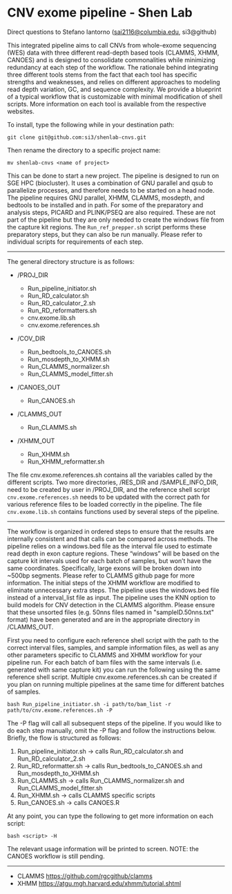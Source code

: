 # CNV exome pipeline - Shen Lab

Direct questions to Stefano Iantorno (sai2116@columbia.edu, si3@github)

This integrated pipeline aims to call CNVs from whole-exome sequencing (WES) data with three different read-depth based tools (CLAMMS, XHMM, CANOES) and is designed to consolidate commonalities while minimizing redundancy at each step of the workflow. The rationale behind integrating three different tools stems from the fact that each tool has specific strengths and weaknesses, and relies on different approaches to modeling read depth variation, GC, and sequence complexity. We provide a blueprint of a typical workflow that is customizable with minimal modification of shell scripts. More information on each tool is available from the respective websites.

To install, type the following while in your destination path:

`git clone git@github.com:si3/shenlab-cnvs.git`

Then rename the directory to a specific project name:

`mv shenlab-cnvs <name of project>`

This can be done to start a new project. The pipeline is designed to run on SGE HPC (biocluster). It uses a combination of GNU parallel and qsub to parallelize processes, and therefore needs to be started on a head node. The pipeline requires GNU parallel, XHMM, CLAMMS, mosdepth, and bedtools to be installed and in path. For some of the preparatory and analysis steps, PICARD and PLINK/PSEQ are also required. These are not part of the pipeline but they are only needed to create the windows file from the capture kit regions. The `Run_ref_prepper.sh` script performs these preparatory steps, but they can also be run manually. Please refer to individual scripts for requirements of each step.

-----------------------------------

The general directory structure is as follows:

- /PROJ_DIR
  - Run_pipeline_initiator.sh
  - Run_RD_calculator.sh
  - Run_RD_calculator_2.sh
  - Run_RD_reformatters.sh
  - cnv.exome.lib.sh
  - cnv.exome.references.sh

- /COV_DIR
  - Run_bedtools_to_CANOES.sh
  - Run_mosdepth_to_XHMM.sh
  - Run_CLAMMS_normalizer.sh
  - Run_CLAMMS_model_fitter.sh
	
- /CANOES_OUT
  - Run_CANOES.sh

- /CLAMMS_OUT
  - Run_CLAMMS.sh

- /XHMM_OUT
  - Run_XHMM.sh
  - Run_XHMM_reformatter.sh

The file cnv.exome.references.sh contains all the variables called by the different scripts. Two more directories, /RES_DIR and /SAMPLE_INFO_DIR, need to be created by user in /PROJ_DIR, and the reference shell script `cnv.exome.references.sh` needs to be updated with the correct path for various reference files to be loaded correctly in the pipeline. The file `cnv.exome.lib.sh` contains functions used by several steps of the pipeline.

-----------------------------------

The workflow is organized in ordered steps to ensure that the results are internally consistent and that calls can be compared across methods. The pipeline relies on a windows.bed file as the interval file used to estimate read depth in exon capture regions. These “windows” will be based on the capture kit intervals used for each batch of samples, but won’t have the same coordinates. Specifically, large exons will be broken down into ~500bp segments. Please refer to CLAMMS github page for more information. The initial steps of the XHMM workflow are modified to eliminate unnecessary extra steps. The pipeline uses the windows.bed file instead of a interval_list file as input. The pipeline uses the KNN option to build models for CNV detection in the CLAMMS algorithm. Please ensure that these unsorted files (e.g. 50nns files named in "sampleID.50nns.txt" format) have been generated and are in the appropriate directory in /CLAMMS_OUT.

First you need to configure each reference shell script with the path to the correct interval files, samples, and sample information files, as well as any other parameters specific to CLAMMS and XHMM workflow for your pipeline run. For each batch of bam files with the same intervals (i.e. generated with same capture kit) you can run the following using the same reference shell script. Multiple cnv.exome.references.sh can be created if you plan on running multiple pipelines at the same time for different batches of samples.

`bash Run_pipeline_initiator.sh -i path/to/bam_list -r path/to/cnv.exome.references.sh -P`

The -P flag will call all subsequent steps of the pipeline. If you would like to do each step manually, omit the -P flag and follow the instructions below. 
Briefly, the flow is structured as follows:

1) Run_pipeline_initiator.sh -> calls Run_RD_calculator.sh and Run_RD_calculator_2.sh
2) Run_RD_reformatter.sh -> calls Run_bedtools_to_CANOES.sh and Run_mosdepth_to_XHMM.sh
3) Run_CLAMMS.sh -> calls Run_CLAMMS_normalizer.sh and Run_CLAMMS_model_fitter.sh
4) Run_XHMM.sh -> calls CLAMMS specific scripts
5) Run_CANOES.sh -> calls CANOES.R

At any point, you can type the following to get more information on each script:

`bash <script> -H`

The relevant usage information will be printed to screen.
NOTE: the CANOES workflow is still pending.

-----------------------------------

- CLAMMS <https://github.com/rgcgithub/clamms>
- XHMM <https://atgu.mgh.harvard.edu/xhmm/tutorial.shtml>

